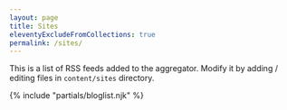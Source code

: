 ```yaml
---
layout: page
title: Sites
eleventyExcludeFromCollections: true
permalink: /sites/
---
```


This is a list of RSS feeds added to the aggregator. Modify it by adding / editing files in `content/sites` directory.

{% include "partials/bloglist.njk" %}
